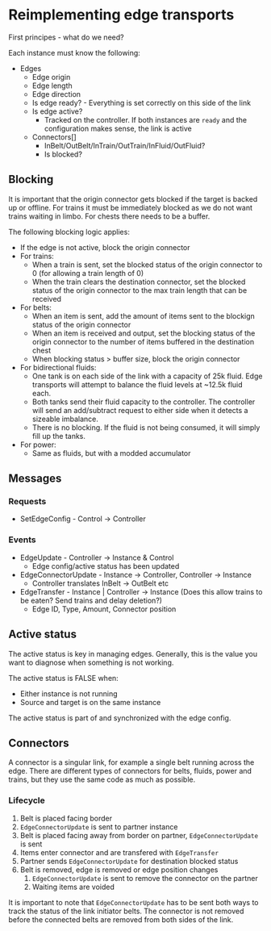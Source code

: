 # Reimplementing edge transports

First principes - what do we need?

Each instance must know the following:
- Edges
  - Edge origin
  - Edge length
  - Edge direction
  - Is edge ready? - Everything is set correctly on this side of the link
  - Is edge active?
    - Tracked on the controller. If both instances are `ready` and the configuration makes sense, the link is active
  - Connectors[]
    - InBelt/OutBelt/InTrain/OutTrain/InFluid/OutFluid?
    - Is blocked?

## Blocking

It is important that the origin connector gets blocked if the target is backed up or offline. For trains it must be immediately blocked as we do not want trains waiting in limbo. For chests there needs to be a buffer.

The following blocking logic applies:
- If the edge is not active, block the origin connector
- For trains:
  - When a train is sent, set the blocked status of the origin connector to 0 (for allowing a train length of 0)
  - When the train clears the destination connector, set the blocked status of the origin connector to the max train length that can be received
- For belts:
  - When an item is sent, add the amount of items sent to the blockign status of the origin connector
  - When an item is received and output, set the blocking status of the origin connector to the number of items buffered in the destination chest
  - When blocking status > buffer size, block the origin connector
- For bidirectional fluids:
  - One tank is on each side of the link with a capacity of 25k fluid. Edge transports will attempt to balance the fluid levels at ~12.5k fluid each.
  - Both tanks send their fluid capacity to the controller. The controller will send an add/subtract request to either side when it detects a sizeable imbalance.
  - There is no blocking. If the fluid is not being consumed, it will simply fill up the tanks.
- For power:
  - Same as fluids, but with a modded accumulator

## Messages

### Requests

- SetEdgeConfig - Control -> Controller

### Events

- EdgeUpdate - Controller -> Instance & Control
  - Edge config/active status has been updated
- EdgeConnectorUpdate - Instance -> Controller, Controller -> Instance
  - Controller translates InBelt -> OutBelt etc
- EdgeTransfer - Instance | Controller -> Instance (Does this allow trains to be eaten? Send trains and delay deletion?)
  - Edge ID, Type, Amount, Connector position

## Active status

The active status is key in managing edges. Generally, this is the value you want to diagnose when something is not working.

The active status is FALSE when:
- Either instance is not running
- Source and target is on the same instance

The active status is part of and synchronized with the edge config.

## Connectors

A connector is a singular link, for example a single belt running across the edge. There are different types of connectors for belts, fluids, power and trains, but they use the same code as much as possible.

### Lifecycle

1. Belt is placed facing border
2. `EdgeConnectorUpdate` is sent to partner instance
3. Belt is placed facing away from border on partner, `EdgeConnectorUpdate` is sent
4. Items enter connector and are transfered with `EdgeTransfer`
5. Partner sends `EdgeConnectorUpdate` for destination blocked status
6. Belt is removed, edge is removed or edge position changes
   1. `EdgeConnectorUpdate` is sent to remove the connector on the partner
   2. Waiting items are voided

It is important to note that `EdgeConnectorUpdate` has to be sent both ways to track the status of the link initiator belts. The connector is not removed before the connected belts are removed from both sides of the link.
